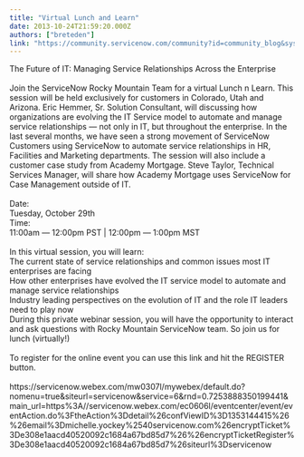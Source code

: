 ```yaml
---
title: "Virtual Lunch and Learn"
date: 2013-10-24T21:59:20.000Z
authors: ["breteden"]
link: "https://community.servicenow.com/community?id=community_blog&sys_id=a28c2ae1dbd0dbc01dcaf3231f961977"
---
```

<p>The Future of IT: Managing Service Relationships Across the Enterprise<br /><br />Join the ServiceNow Rocky Mountain Team for a virtual Lunch n Learn. This session will be held exclusively for customers in Colorado, Utah and Arizona. Eric Hemmer, Sr. Solution Consultant, will discussing how organizations are evolving the IT Service model to automate and manage service relationships — not only in IT, but throughout the enterprise. In the last several months, we have seen a strong movement of ServiceNow Customers using ServiceNow to automate service relationships in HR, Facilities and Marketing departments. The session will also include a customer case study from Academy Mortgage. Steve Taylor, Technical Services Manager, will share how Academy Mortgage uses ServiceNow for Case Management outside of IT.<br /><br />Date:<br />Tuesday, October 29th<br />Time:<br />11:00am — 12:00pm PST | 12:00pm — 1:00pm MST<br /><br />In this virtual session, you will learn:<br />The current state of service relationships and common issues most IT enterprises are facing<br />How other enterprises have evolved the IT service model to automate and manage service relationships<br />Industry leading perspectives on the evolution of IT and the role IT leaders need to play now<br />During this private webinar session, you will have the opportunity to interact and ask questions with Rocky Mountain ServiceNow team. So join us for lunch (virtually!)<br /><br />To register for the online event you can use this link and hit the REGISTER button. <br /><br />https://servicenow.webex.com/mw0307l/mywebex/default.do?nomenu=true&amp;siteurl=servicenow&amp;service=6&amp;rnd=0.7253888350199441&amp;main_url=https%3A//servicenow.webex.com/ec0606l/eventcenter/event/eventAction.do%3FtheAction%3Ddetail%26confViewID%3D1353144415%26%26email%3Dmichelle.yockey%2540servicenow.com%26encryptTicket%3De308e1aacd40520092c1684a67bd85d7%26%26encryptTicketRegister%3De308e1aacd40520092c1684a67bd85d7%26siteurl%3Dservicenow</p>